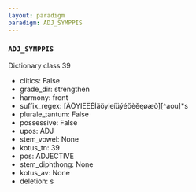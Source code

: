 ```yaml
---
layout: paradigm
paradigm: ADJ_SYMPPIS
---
```

### ` ADJ_SYMPPIS `

Dictionary class 39
* clitics: False
* grade_dir: strengthen
* harmony: front
* suffix_regex: [ÄÖYIEĒÉÍäöyieíüýéőèěęøæõ][^aou]*s
* plurale_tantum: False
* possessive: False
* upos: ADJ
* stem_vowel: None
* kotus_tn: 39
* pos: ADJECTIVE
* stem_diphthong: None
* kotus_av: None
* deletion: s
